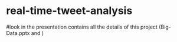 # real-time-tweet-analysis
#look in the presentation contains all the details of this project (Big-Data.pptx and )
